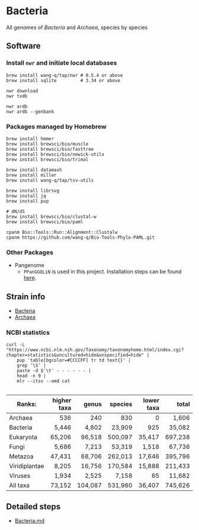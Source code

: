 # Bacteria

All genomes of *Bacteria* and *Archaea*, species by species

## Software

### Install `nwr` and initiate local databases

```shell
brew install wang-q/tap/nwr # 0.5.4 or above
brew install sqlite         # 3.34 or above

nwr download
nwr txdb

nwr ardb
nwr ardb --genbank

```

### Packages managed by Homebrew

```shell
brew install hmmer
brew install brewsci/bio/muscle
brew install brewsci/bio/fasttree
brew install brewsci/bio/newick-utils
brew install brewsci/bio/trimal

brew install datamash
brew install miller
brew install wang-q/tap/tsv-utils

brew install librsvg
brew install jq
brew install pup

# dN/dS
brew install brewsci/bio/clustal-w
brew install brewsci/bio/paml

cpanm Bio::Tools::Run::Alignment::Clustalw
cpanm https://github.com/wang-q/Bio-Tools-Phylo-PAML.git

```

### Other Packages

* Pangenome
    * `PPanGGOLiN` is used in this project. Installation steps can be
      found [here](https://github.com/wang-q/dotfiles/blob/master/others.sh).

## Strain info

* [Bacteria](https://www.ncbi.nlm.nih.gov/Taxonomy/Browser/wwwtax.cgi?id=2)
* [Archaea](https://www.ncbi.nlm.nih.gov/Taxonomy/Browser/wwwtax.cgi?id=2157)


### NCBI statistics

```shell
curl -L "https://www.ncbi.nlm.nih.gov/Taxonomy/taxonomyhome.html/index.cgi?chapter=statistics&uncultured=hide&unspecified=hide" |
    pup 'table[bgcolor=#CCCCFF] tr td text{}' |
    grep '\S' |
    paste -d $'\t' - - - - - - |
    head -n 9 |
    mlr --itsv --omd cat


```

| Ranks:        | higher taxa |   genus | species | lower taxa |   total |
|---------------|------------:|--------:|--------:|-----------:|--------:|
| Archaea       |         536 |     240 |     830 |          0 |   1,606 |
| Bacteria      |       5,446 |   4,802 |  23,909 |        925 |  35,082 |
| Eukaryota     |      65,206 |  96,518 | 500,097 |     35,417 | 697,238 |
| Fungi         |       5,686 |   7,213 |  53,319 |      1,518 |  67,736 |
| Metazoa       |      47,431 |  68,706 | 262,013 |     17,646 | 395,796 |
| Viridiplantae |       8,205 |  16,756 | 170,584 |     15,888 | 211,433 |
| Viruses       |       1,934 |   2,525 |   7,158 |         65 |  11,682 |
| All taxa      |      73,152 | 104,087 | 531,980 |     36,407 | 745,626 |

## Detailed steps

* [Bacteria.md](./Bacteria.md)
